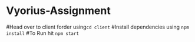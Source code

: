 # Vyorius-Assignment
#Head over to client forder using`cd client`
#Install dependencies using `npm install`
#To Run hit `npm start`
